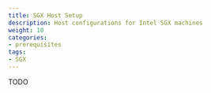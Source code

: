 ```yaml
---
title: SGX Host Setup 
description: Host configurations for Intel SGX machines 
weight: 10
categories:
- prerequisites
tags:
- SGX
---
```


TODO

